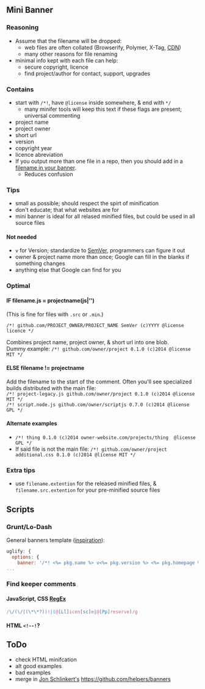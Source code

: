 ## Mini Banner

### Reasoning

* Assume that the filename will be dropped:
	* web files are often collated (Browserify, Polymer, X-Tag, [CDN](https://github.com/jsdelivr/jsdelivr#url-structure))
	* many other reasons for file renaming
* minimal info kept with each file can help:
	* secure copyright, licence
	* find project/author for contact, support, upgrades

### Contains
* start with `/*!`, have `@license` inside somewhere, & end with `*/`
	* many minifer tools will keep this text if these flags are present; universal commenting
* project name
* project owner
* short url
* version
* copyright year
* licence abreviation
* If you output more than one file in a repo, then you should add in a [filename in your banner](https://github.com/ractivejs/ractive/commit/7f8ee58b1174352a1f9e622abd023fc851bad750).
	* Reduces confusion

### Tips

* small as possible; should respect the spirt of minification
* don't educate; that what websites are for
* mini banner is ideal for all relased minified files, but could be used in all source files

#### Not needed
* `v` for Version; standardize to [SemVer](http://semver.org/), programmers can figure it out
* owner & project name more than once; Google can fill in the blanks if something changes
* anything else that Google can find for you

### Optimal

#### IF filename.js = projectname(js|'')
(This is fine for files with `.src` or `.min`.)

`/*! github.com/PROJECT_OWNER/PROJECT_NAME SemVer (c)YYYY @license licence */`

Combines project name, project owner, & short url into one blob.<br>
Dummy example: `/*! github.com/owner/project 0.1.0 (c)2014 @license MIT */`

#### ELSE filename != projectname

Add the filename to the start of the comment.  Often you'll see specialized builds distributed with the main file:<br>
`/*! project-legacy.js github.com/owner/project 0.1.0 (c)2014 @license MIT */`<br>
`/*! script.node.js github.com/owner/scriptjs 0.7.0 (c)2014 @license GPL */`

#### Alternate examples

* `/*! thing 0.1.0 (c)2014 owner-website.com/projects/thing  @license GPL */`</br>
* If said file is not the main file: `/*! github.com/owner/project additional.css 0.1.0 (c)2014 @license MIT */`

### Extra tips
* use `filename.extention` for the released minified files, & `filename.src.extention` for your pre-minified source files

## Scripts

### Grunt/Lo-Dash
General banners template ([inspiration](https://github.com/helpers/banners/blob/master/index.js)):
```JavaScript
uglify: {
  options: {
    banner: '/*! <%= pkg.name %> v<%= pkg.version %> <%= pkg.homepage %>' (c)' + opts.year + ' ' + opts.author + ', contributors @licence ' + opts.license + ' */\n'
...
```



### Find keeper comments

#### JavaScript, CSS [RegEx](http://regexr.com/38nul)
```javascript
/\/(\/|(\*\*?))!|(@[Ll]icen[sc]e|@[Pp]reserve)/g
```

#### HTML `<!--!`?

## ToDo
* check HTML minifcation
* alt good examples
* bad examples
* merge in [Jon Schlinkert's](https://github.com/jonschlinkert) https://github.com/helpers/banners


